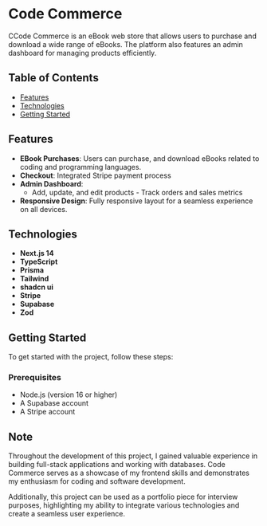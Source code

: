 # Code Commerce

CCode Commerce is an eBook web store that allows users to purchase and download a wide range of eBooks. The platform also features an admin dashboard for managing products efficiently.

## Table of Contents

- [Features](#features)
- [Technologies](#technologies)
- [Getting Started](#getting-started)

## Features

- **EBook Purchases**: Users can purchase, and download eBooks related to coding and programming languages.
- **Checkout**: Integrated Stripe payment process
- **Admin Dashboard**: 
  - Add, update, and edit products - Track orders and sales metrics
- **Responsive Design**: Fully responsive layout for a seamless experience on all devices.

## Technologies

- **Next.js 14** 
- **TypeScript**
- **Prisma**
- **Tailwind**
- **shadcn ui**
- **Stripe**
- **Supabase**
- **Zod**


## Getting Started

To get started with the project, follow these steps:

### Prerequisites

- Node.js (version 16 or higher)
- A Supabase account
- A Stripe account

## Note

Throughout the development of this project, I gained valuable experience in building full-stack applications and working with databases. Code Commerce serves as a showcase of my frontend skills and demonstrates my enthusiasm for coding and software development. 

Additionally, this project can be used as a portfolio piece for interview purposes, highlighting my ability to integrate various technologies and create a seamless user experience.

